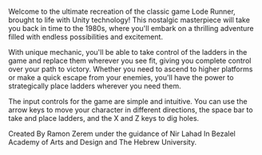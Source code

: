 Welcome to the ultimate recreation of the classic game Lode Runner, brought to life with Unity technology! This nostalgic masterpiece will take you back in time to the 1980s,
where you'll embark on a thrilling adventure filled with endless possibilities and excitement.

With unique mechanic, you'll be able to take control of the ladders in the game and replace them wherever you see fit, giving you complete control over your path to victory.
Whether you need to ascend to higher platforms or make a quick escape from your enemies, you'll have the power to strategically place ladders wherever you need them.

The input controls for the game are simple and intuitive. You can use the arrow keys to move your character in different directions, the space bar to take and place ladders,
and the X and Z keys to dig holes.

Created By Ramon Zerem under the guidance of Nir Lahad In Bezalel Academy of Arts and Design and The Hebrew University.
